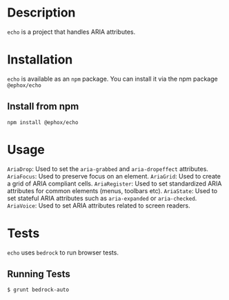 # Description
`echo` is a project that handles ARIA attributes.
# Installation
`echo` is available as an `npm` package.  You can install it via the npm package `@ephox/echo`
## Install from npm
`npm install @ephox/echo`

# Usage
`AriaDrop`: Used to set the `aria-grabbed` and `aria-dropeffect` attributes.
`AriaFocus`: Used to preserve focus on an element.
`AriaGrid`: Used to create a grid of ARIA compliant cells.
`AriaRegister`: Used to set standardized ARIA attributes for common elements (menus, toolbars etc).
`AriaState`: Used to set stateful ARIA attributes such as `aria-expanded` or `aria-checked`.
`AriaVoice`: Used to set ARIA attributes related to screen readers.
# Tests
`echo` uses `bedrock` to run browser tests.
## Running Tests
`$ grunt bedrock-auto`